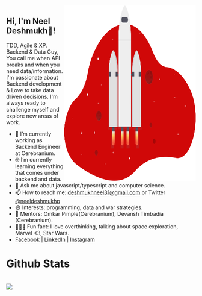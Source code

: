 <!--
**neel-desh/neel-desh** is a ✨ _special_ ✨ repository because its `README.md` (this file) appears on your GitHub profile.

Here are some ideas to get you started:

- 🔭 I’m currently working on ...
- 🌱 I’m currently learning ...
- 👯 I’m looking to collaborate on ...
- 🤔 I’m looking for help with ...
- 💬 Ask me about ...
- 📫 How to reach me: ...
- 😄 Pronouns: ...
- ⚡ Fun fact: ...
-->

<img align="right" src="https://github.com/neel-desh/neel-desh/blob/main/neeldeshmukh.svg" alt="Illustration of Space Rocket, Space Travelling is Dream <3" width=350px height=465px/>

  ## Hi, I'm Neel Deshmukh👋!
   TDD, Agile & XP.
   Backend & Data Guy, You call me when API breaks and when you need data/information.
   I'm passionate about Backend development & Love to take data driven decisions.
   I'm always ready to challenge myself and explore new areas of work.
   
- 📱 I’m currently working as Backend Engineer at Cerebranium.
- 🤓 I’m currently learning everything that comes under backend and data.
- 💬 Ask me about javascript/typescript and computer science.
- 📫 How to reach me: deshmukhneel31@gmail.com or Twitter [@neeldeshmukhp](twitter.com/neeldeshmukhp)
- 😄 Interests: programming, data and war strategies. 
- 🌱 Mentors: Omkar Pimple(Cerebranium), Devansh Timbadia (Cerebranium).
- 🚴🏽‍♀️ Fun fact: I love overthinking, talking about space exploration, Marvel <3, Star Wars.
- [Facebook](https://www.facebook.com/Neeldeshmukhpatil) | [LinkedIn](https://www.linkedin.com/in/neeldeshmukh) | [Instagram](https://www.instagram.com/neeldeshmukhp/)

# Github Stats
<br>
<img src="https://github-readme-stats.vercel.app/api?username=neel-desh&show_icons=true&title_color=fff&icon_color=79ff97&text_color=9f9f9f&bg_color=151515" />

